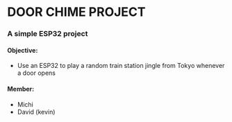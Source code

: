 # DOOR CHIME PROJECT
### A simple ESP32 project
#### Objective:
- Use an ESP32 to play a random train station jingle from Tokyo whenever a door opens

#### Member:
- Michi
- David (kevin)